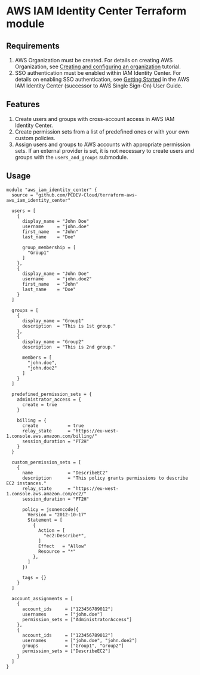 # AWS IAM Identity Center Terraform module

## Requirements
1. AWS Organization must be created. For details on creating AWS Organization, see [Creating and configuring an organization](https://docs.aws.amazon.com/organizations/latest/userguide/orgs_tutorials_basic.html#tutorial-orgs-step1) tutorial.
2. SSO authentication must be enabled within IAM Identity Center. For details on enabling SSO authentication, see [Getting Started](https://docs.aws.amazon.com/singlesignon/latest/userguide/getting-started.html) in the AWS IAM Identity Center (successor to AWS Single Sign-On) User Guide.

## Features
1. Create users and groups with cross-account access in AWS IAM Identity Center.
2. Create permission sets from a list of predefined ones or with your own custom policies.
3. Assign users and groups to AWS accounts with appropriate permission sets. If an external provider is set, it is not necessary to create users and groups with the `users_and_groups` submodule.

## Usage

```hcl
module "aws_iam_identity_center" {
  source = "github.com/PCDEV-Cloud/terraform-aws-aws_iam_identity_center"

  users = [
    {
      display_name = "John Doe"
      username     = "john.doe"
      first_name   = "John"
      last_name    = "Doe"

      group_membership = [
        "Group1"
      ]
    },
    {
      display_name = "John Doe"
      username     = "john.doe2"
      first_name   = "John"
      last_name    = "Doe"
    }
  ]

  groups = [
    {
      display_name = "Group1"
      description  = "This is 1st group."
    },
    {
      display_name = "Group2"
      description  = "This is 2nd group."

      members = [
        "john.doe",
        "john.doe2"
      ]
    }
  ]

  predefined_permission_sets = {
    administrator_access = {
      create = true
    }

    billing = {
      create           = true
      relay_state      = "https://eu-west-1.console.aws.amazon.com/billing/"
      session_duration = "PT2H"
    }
  }

  custom_permission_sets = [
    {
      name             = "DescribeEC2"
      description      = "This policy grants permissions to describe EC2 instances."
      relay_state      = "https://eu-west-1.console.aws.amazon.com/ec2/"
      session_duration = "PT2H"

      policy = jsonencode({
        Version = "2012-10-17"
        Statement = [
          {
            Action = [
              "ec2:Describe*",
            ]
            Effect   = "Allow"
            Resource = "*"
          },
        ]
      })

      tags = {}
    }
  ]

  account_assignments = [
    {
      account_ids     = ["123456789012"]
      usernames       = ["john.doe"]
      permission_sets = ["AdministratorAccess"]
    },
    {
      account_ids     = ["123456789012"]
      usernames       = ["john.doe", "john.doe2"]
      groups          = ["Group1", "Group2"]
      permission_sets = ["DescribeEC2"]
    }
  ]
}
```